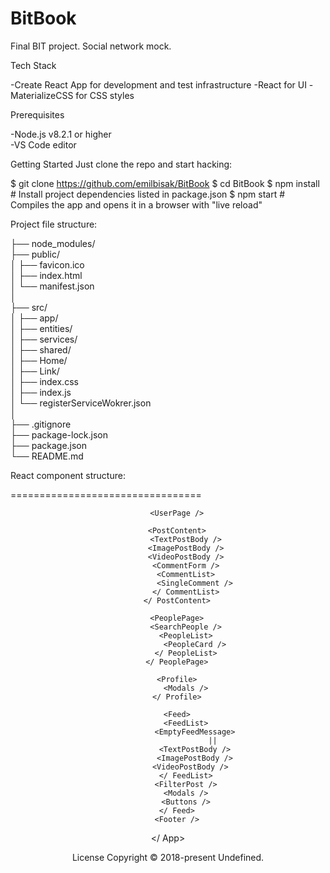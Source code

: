 # BitBook
Final BIT project. Social network mock.

Tech Stack

-Create React App for development and test infrastructure
-React for UI
-MaterializeCSS for CSS styles

Prerequisites

-Node.js v8.2.1 or higher    
-VS Code editor 

Getting Started
Just clone the repo and start hacking:

$ git clone https://github.com/emilbisak/BitBook
$ cd BitBook
$ npm install                     # Install project dependencies listed in package.json
$ npm start                       # Compiles the app and opens it in a browser with "live reload"


Project file structure:

├── node_modules/                  
├── public/                        
│   ├── favicon.ico                 
│   ├── index.html                                 
│   └── manifest.json              
│                          
├── src/                           
│   ├── app/                     
│   ├── entities/                       
│   ├── services/                    
│   ├── shared/                
│   ├── Home/                      
│   ├── Link/                      
│   ├── index.css                 
│   ├── index.js                   
│   └── registerServiceWokrer.json                                             
│                       
├── .gitignore                         
├── package-lock.json   
├── package.json              
└── README.md       




React component structure:

<App>
    <LoginRegister>
        <Login />
        <Register />
    </ LoginRegister>
=================================
        <Header />

        <UserPage />

        <PostContent>
            <TextPostBody />
            <ImagePostBody />
            <VideoPostBody />
            <CommentForm />
            <CommentList>
                <SingleComment />
            </ CommentList>
        </ PostContent>

        <PeoplePage>
            <SearchPeople />
            <PeopleList>
                <PeopleCard />
            </ PeopleList>
        </ PeoplePage>

        <Profile>
            <Modals />
        </ Profile>

        <Feed>
            <FeedList>
                <EmptyFeedMessage>
                        ||
                <TextPostBody />
                <ImagePostBody />
                <VideoPostBody />  
            </ FeedList>
            <FilterPost />
            <Modals />
            <Buttons />
        </ Feed>
        <Footer />
</ App>





License
Copyright © 2018-present Undefined. 
